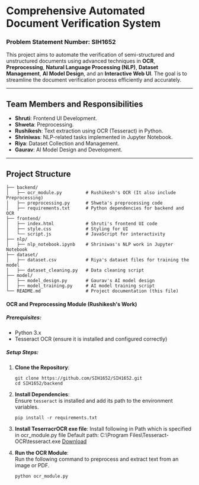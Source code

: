 # Comprehensive Automated Document Verification System

### Problem Statement Number: **SIH1652**

This project aims to automate the verification of semi-structured and unstructured documents using advanced techniques in **OCR**, **Preprocessing**, **Natural Language Processing (NLP)**, **Dataset Management**, **AI Model Design**, and an **Interactive Web UI**. The goal is to streamline the document verification process efficiently and accurately.

---

## Team Members and Responsibilities

- **Shruti**: Frontend UI Development.
- **Shweta**: Preprocessing.
- **Rushikesh**: Text extraction using OCR (Tesseract) in Python.
- **Shriniwas**: NLP-related tasks implemented in Jupyter Notebook.
- **Riya**: Dataset Collection and Management.
- **Gaurav**: AI Model Design and Development.

---

## Project Structure

```
├── backend/
│   ├── ocr_module.py         # Rushikesh's OCR (It also include Preprocessing)
│   ├── preprocessing.py      # Shweta's preprocessing code
│   ├── requirements.txt      # Python dependencies for backend and OCR
├── frontend/
│   ├── index.html            # Shruti's frontend UI code
│   ├── style.css             # Styling for UI
│   └── script.js             # JavaScript for interactivity
├── nlp/
│   ├── nlp_notebook.ipynb    # Shriniwas's NLP work in Jupyter Notebook
├── dataset/
│   ├── dataset.csv           # Riya's dataset files for training the model
│   ├── dataset_cleaning.py   # Data cleaning script
├── model/
│   ├── model_design.py       # Gaurav's AI model design
│   ├── model_training.py     # AI model training script
└── README.md                 # Project documentation (this file)
```

#### OCR and Preprocessing Module (Rushikesh's Work)

##### Prerequisites:
- Python 3.x
- Tesseract OCR (ensure it is installed and configured correctly)

##### Setup Steps:

1. **Clone the Repository**:

    ```
    git clone https://github.com/SIH1652/SIH1652.git
    cd SIH1652/backend
    ```

2. **Install Dependencies**:  
   Ensure `tesseract` is installed and add its path to the environment variables.

    ```
    pip install -r requirements.txt
    ```
3. **Install TeserracrOCR exe file**:
    Install following in Path which is specified in ocr_module.py file
    Default path: C:\Program Files\Tesseract-OCR\tesseract.exe 
    [Download](https://github.com/UB-Mannheim/tesseract/releases/download/v5.4.0.20240606/tesseract-ocr-w64-setup-5.4.0.20240606.exe)
    
3. **Run the OCR Module**:  
   Run the following command to preprocess and extract text from an image or PDF.

    ```
    python ocr_module.py
    ```


